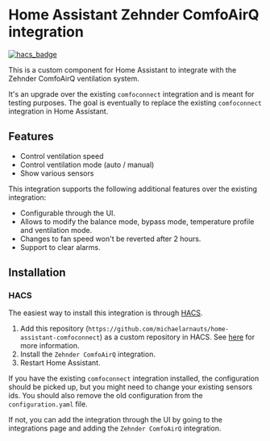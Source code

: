 # Home Assistant Zehnder ComfoAirQ integration

[![hacs_badge](https://img.shields.io/badge/HACS-Custom-41BDF5.svg)](https://github.com/hacs/integration)

This is a custom component for Home Assistant to integrate with the Zehnder ComfoAirQ ventilation system.

It's an upgrade over the existing `comfoconnect` integration and is meant for testing purposes. The goal is eventually to replace the existing `comfoconnect`
integration in Home Assistant.

## Features

* Control ventilation speed
* Control ventilation mode (auto / manual)
* Show various sensors

This integration supports the following additional features over the existing integration:

* Configurable through the UI.
* Allows to modify the balance mode, bypass mode, temperature profile and ventilation mode.
* Changes to fan speed won't be reverted after 2 hours.
* Support to clear alarms.

## Installation

### HACS

The easiest way to install this integration is through [HACS](https://hacs.xyz/).

1. Add this repository (`https://github.com/michaelarnauts/home-assistant-comfoconnect`) as a custom repository in HACS.
   See [here](https://hacs.xyz/docs/faq/custom_repositories) for more information.
2. Install the `Zehnder ComfoAirQ` integration.
3. Restart Home Assistant.

If you have the existing `comfoconnect` integration installed, the configuration should be picked up, but you might need to change your existing sensors ids.
You should also remove the old configuration from the `configuration.yaml` file.

If not, you can add the integration through the UI by going to the integrations page and adding the `Zehnder ComfoAirQ` integration.
